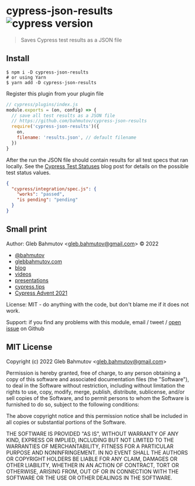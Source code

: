 # cypress-json-results ![cypress version](https://img.shields.io/badge/cypress-9.2.0-brightgreen)

> Saves Cypress test results as a JSON file

## Install

```shell
$ npm i -D cypress-json-results
# or using Yarn
$ yarn add -D cypress-json-results
```

Register this plugin from your plugin file

```js
// cypress/plugins/index.js
module.exports = (on, config) => {
  // save all test results as a JSON file
  // https://github.com/bahmutov/cypress-json-results
  require('cypress-json-results')({
    on,
    filename: 'results.json', // default filename
  })
}
```

After the run the JSON file should contain results for all test specs that ran locally. See the [Cypress Test Statuses](https://glebbahmutov.com/blog/cypress-test-statuses/) blog post for details on the possible test status values.

```json
{
  "cypress/integration/spec.js": {
    "works": "passed",
    "is pending": "pending"
  }
}
```

## Small print

Author: Gleb Bahmutov &lt;gleb.bahmutov@gmail.com&gt; &copy; 2022

- [@bahmutov](https://twitter.com/bahmutov)
- [glebbahmutov.com](https://glebbahmutov.com)
- [blog](https://glebbahmutov.com/blog)
- [videos](https://www.youtube.com/glebbahmutov)
- [presentations](https://slides.com/bahmutov)
- [cypress.tips](https://cypress.tips)
- [Cypress Advent 2021](https://cypresstips.substack.com/)

License: MIT - do anything with the code, but don't blame me if it does not work.

Support: if you find any problems with this module, email / tweet /
[open issue](https://github.com/bahmutov/cypress-json-results/issues) on Github

## MIT License

Copyright (c) 2022 Gleb Bahmutov &lt;gleb.bahmutov@gmail.com&gt;

Permission is hereby granted, free of charge, to any person
obtaining a copy of this software and associated documentation
files (the "Software"), to deal in the Software without
restriction, including without limitation the rights to use,
copy, modify, merge, publish, distribute, sublicense, and/or sell
copies of the Software, and to permit persons to whom the
Software is furnished to do so, subject to the following
conditions:

The above copyright notice and this permission notice shall be
included in all copies or substantial portions of the Software.

THE SOFTWARE IS PROVIDED "AS IS", WITHOUT WARRANTY OF ANY KIND,
EXPRESS OR IMPLIED, INCLUDING BUT NOT LIMITED TO THE WARRANTIES
OF MERCHANTABILITY, FITNESS FOR A PARTICULAR PURPOSE AND
NONINFRINGEMENT. IN NO EVENT SHALL THE AUTHORS OR COPYRIGHT
HOLDERS BE LIABLE FOR ANY CLAIM, DAMAGES OR OTHER LIABILITY,
WHETHER IN AN ACTION OF CONTRACT, TORT OR OTHERWISE, ARISING
FROM, OUT OF OR IN CONNECTION WITH THE SOFTWARE OR THE USE OR
OTHER DEALINGS IN THE SOFTWARE.

[ci image]: https://github.com/bahmutov/cypress-json-results/workflows/ci/badge.svg?branch=main
[ci url]: https://github.com/bahmutov/cypress-json-results/actions
[renovate-badge]: https://img.shields.io/badge/renovate-app-blue.svg
[renovate-app]: https://renovateapp.com/
